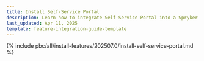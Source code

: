 ```yaml
---
title: Install Self-Service Portal
description: Learn how to integrate Self-Service Portal into a Spryker project
last_updated: Apr 11, 2025
template: feature-integration-guide-template
---
```


{% include pbc/all/install-features/202507.0/install-self-service-portal.md %} <!-- To edit, see /_includes/pbc/all/install-features/202507.0/install-self-service-portal.md -->
